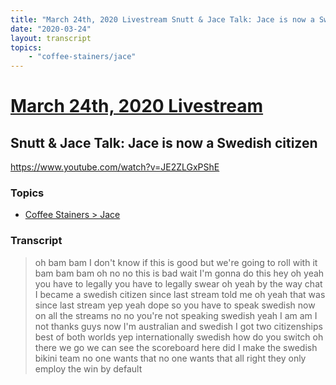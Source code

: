 ```yaml
---
title: "March 24th, 2020 Livestream Snutt & Jace Talk: Jace is now a Swedish citizen"
date: "2020-03-24"
layout: transcript
topics:
    - "coffee-stainers/jace"
---
```

# [March 24th, 2020 Livestream](../2020-03-24.md)
## Snutt & Jace Talk: Jace is now a Swedish citizen
https://www.youtube.com/watch?v=JE2ZLGxPShE

### Topics
* [Coffee Stainers > Jace](../topics/coffee-stainers/jace.md)

### Transcript

> oh bam bam I don't know if this is good but we're going to roll with it bam bam bam oh no no this is bad wait I'm gonna do this hey oh yeah you have to legally you have to legally swear oh yeah by the way chat I became a swedish citizen since last stream told me oh yeah that was since last stream yep yeah dope so you have to speak swedish now on all the streams no no you're not speaking swedish yeah I am am I not thanks guys now I'm australian and swedish I got two citizenships best of both worlds yep internationally swedish how do you switch oh there we go we can see the scoreboard here did I make the swedish bikini team no one wants that no one wants that all right they only employ the win by default
